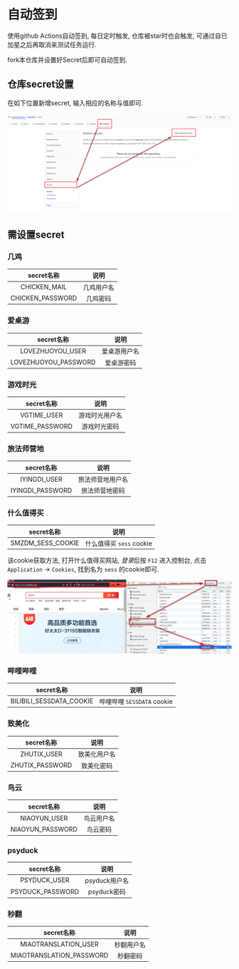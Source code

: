 # 自动签到

使用github Actions自动签到, 每日定时触发, 仓库被star时也会触发, 可通过自已加星之后再取消来测试任务运行.

fork本仓库并设置好Secret后即可自动签到.

## 仓库secret设置

在如下位置新增secret, 输入相应的名称与值即可.

![Secret位置](doc/img/secret_location.png)

## 需设置secret

### 几鸡

| secret名称       | 说明       |
| :-:              | :-:        |
| CHICKEN_MAIL     | 几鸡用户名 |
| CHICKEN_PASSWORD | 几鸡密码   |

### 爱桌游

| secret名称           | 说明         |
| :-:                  | :-:          |
| LOVEZHUOYOU_USER     | 爱桌游用户名 |
| LOVEZHUOYOU_PASSWORD | 爱桌游密码   |

### 游戏时光

| secret名称      | 说明           |
| :-:             | :-:            |
| VGTIME_USER     | 游戏时光用户名 |
| VGTIME_PASSWORD | 游戏时光密码   |

### 旅法师营地

| secret名称       | 说明             |
| :-:              | :-:              |
| IYINGDI_USER     | 旅法师营地用户名 |
| IYINGDI_PASSWORD | 旅法师营地密码   |

### 什么值得买

| secret名称        | 说明                     |
| :-:               | :-:                      |
| SMZDM_SESS_COOKIE | 什么值得买 `sess` cookie |

该cookie获取方法, 打开什么值得买网站, *登录*后按 `F12` 进入控制台, 点击 `Application` -> `Cookies`, 找到名为 `sess` 的cookie即可.

![什么值得买cookie位置](doc/img/smzdm_sess_location.png)

### 哔哩哔哩

| secret名称               | 说明                       |
| :-:                      | :-:                        |
| BILIBILI_SESSDATA_COOKIE | 哔哩哔哩 `SESSDATA` cookie |

### 致美化

| secret名称      | 说明         |
| :-:             | :-:          |
| ZHUTIX_USER     | 致美化用户名 |
| ZHUTIX_PASSWORD | 致美化密码   |

### 鸟云

| secret名称       | 说明       |
| :-:              | :-:        |
| NIAOYUN_USER     | 鸟云用户名 |
| NIAOYUN_PASSWORD | 鸟云密码   |

### psyduck

| secret名称       | 说明          |
| :-:              | :-:           |
| PSYDUCK_USER     | psyduck用户名 |
| PSYDUCK_PASSWORD | psyduck密码   |

### 秒翻

| secret名称               | 说明       |
| :-:                      | :-:        |
| MIAOTRANSLATION_USER     | 秒翻用户名 |
| MIAOTRANSLATION_PASSWORD | 秒翻密码   |
